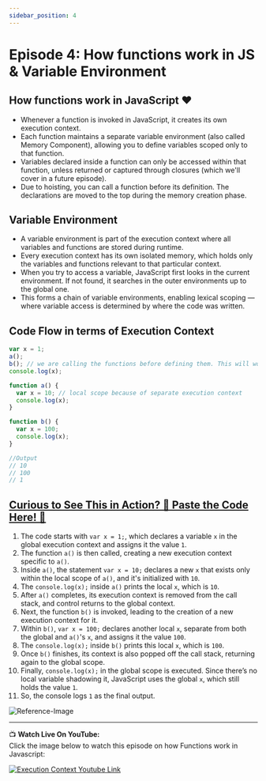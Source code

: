 ```yaml
---
sidebar_position: 4
---
```



# Episode 4: How functions work in JS & Variable Environment

## How functions work in JavaScript ❤️

- Whenever a function is invoked in JavaScript, it creates its own execution context.
- Each function maintains a separate variable environment (also called Memory Component), allowing you to define variables scoped only to that function.
- Variables declared inside a function can only be accessed within that function, unless returned or captured through closures (which we'll cover in a future episode).
- Due to hoisting, you can call a function before its definition. The declarations are moved to the top during the memory creation phase.

## Variable Environment

- A variable environment is part of the execution context where all variables and functions are stored during runtime.
- Every execution context has its own isolated memory, which holds only the variables and functions relevant to that particular context.
- When you try to access a variable, JavaScript first looks in the current environment. If not found, it searches in the outer environments up to the global one.
- This forms a chain of variable environments, enabling lexical scoping — where variable access is determined by where the code was written.

## Code Flow in terms of Execution Context

```js
var x = 1;
a();
b(); // we are calling the functions before defining them. This will work properly, as seen in Hoisting.
console.log(x);

function a() {
  var x = 10; // local scope because of separate execution context
  console.log(x);
}

function b() {
  var x = 100;
  console.log(x);
}

//Output
// 10
// 100
// 1
```
## [Curious to See This in Action? 👀 Paste the Code Here! 🔗](https://ui.dev/javascript-visualizer)

1. The code starts with `var x = 1;`, which declares a variable `x` in the global execution context and assigns it the value `1`.
2. The function `a()` is then called, creating a new execution context specific to `a()`.
3. Inside `a()`, the statement `var x = 10;` declares a new `x` that exists only within the local scope of `a()`, and it's initialized with `10`.
4. The `console.log(x);` inside `a()` prints the local `x`, which is `10`.
5. After `a()` completes, its execution context is removed from the call stack, and control returns to the global context.
6. Next, the function `b()` is invoked, leading to the creation of a new execution context for it.
7. Within `b()`, `var x = 100;` declares another local `x`, separate from both the global and `a()`'s `x`, and assigns it the value `100`.
8. The `console.log(x);` inside `b()` prints this local `x`, which is `100`.
9. Once `b()` finishes, its context is also popped off the call stack, returning again to the global scope.
10. Finally, `console.log(x);` in the global scope is executed. Since there’s no local variable shadowing it, JavaScript uses the global `x`, which still holds the value `1`.
11. So, the console logs `1` as the final output.

![Reference-Image](https://miro.medium.com/v2/resize:fit:1100/format:webp/1*DGoh2eLn6nzskdQb9rHWxQ.jpeg)

---

📺 **Watch Live On YouTube:**  
Click the image below to watch this episode on how Functions work in Javascript:

[![Execution Context Youtube Link](https://img.youtube.com/vi/gSDncyuGw0s/0.jpg)](https://www.youtube.com/watch?v=gSDncyuGw0s&ab_channel=AkshaySaini)
